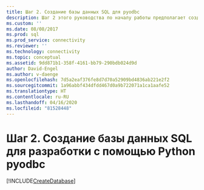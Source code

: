 ```yaml
---
title: Шаг 2. Создание базы данных SQL для pyodbc
description: Шаг 2 этого руководства по началу работы предполагает создание базы данных в SQL Server или Базе данных SQL Azure.
ms.custom: ''
ms.date: 08/08/2017
ms.prod: sql
ms.prod_service: connectivity
ms.reviewer: ''
ms.technology: connectivity
ms.topic: conceptual
ms.assetid: 9dd871b1-358f-4161-bb79-290bdb024d9d
author: David-Engel
ms.author: v-daenge
ms.openlocfilehash: 7d5a2eaf376fe8d7d70a52909bd4836ab221e2f2
ms.sourcegitcommit: 1a96abbf434dfdd467d0a9b722071a1ca1aafe52
ms.translationtype: HT
ms.contentlocale: ru-RU
ms.lasthandoff: 04/16/2020
ms.locfileid: "81528448"
---
```

# <a name="step-2-create-a-sql-database-for-pyodbc-python-development"></a>Шаг 2. Создание базы данных SQL для разработки с помощью Python pyodbc

[!INCLUDE[CreateDatabase](../../../includes/createdatabase.md)]
